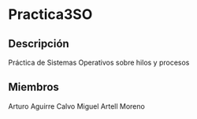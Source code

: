 # Practica3SO

Descripción
--------------------------------------------------------------
Práctica de Sistemas Operativos sobre hilos y procesos


Miembros
--------------------------------------------------------------
Arturo Aguirre Calvo
Miguel Artell Moreno
